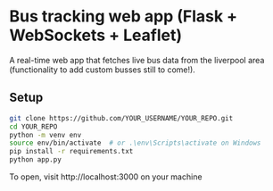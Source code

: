 # Bus tracking web app (Flask + WebSockets + Leaflet)

A real-time web app that fetches live bus data from the liverpool area (functionality to add custom busses still to come!).

## Setup
```bash
git clone https://github.com/YOUR_USERNAME/YOUR_REPO.git
cd YOUR_REPO
python -m venv env
source env/bin/activate  # or .\env\Scripts\activate on Windows
pip install -r requirements.txt
python app.py
```
To open, visit http://localhost:3000 on your machine

